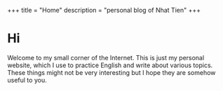 +++
title = "Home"
description = "personal blog of Nhat Tien"
+++

# Hi 

Welcome to my small corner of the Internet. This is just my personal website, which I use to practice English and write about various topics. These things might not be very interesting but I hope they are somehow useful to you.
